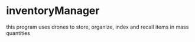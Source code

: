 # inventoryManager
this program uses drones to store, organize, index and recall items in mass quantities
